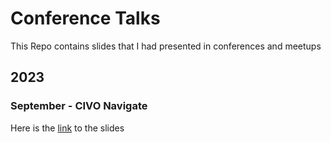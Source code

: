 # Conference Talks

This Repo contains slides that I had presented in conferences and meetups

## 2023
### September - CIVO Navigate

Here is the [link](https://github.com/usmangt/talks/blob/master/2023/sept/conference/usman.ahmad%20-%20leveling%20up%20your%20grafana%20skills%20-%206.sept.2023-civo.pdf) to the slides
